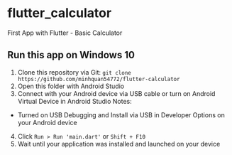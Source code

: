 # flutter_calculator

First App with Flutter - Basic Calculator

## Run this app on Windows 10
1. Clone this repository via Git: `git clone https://github.com/minhquan54772/flutter-calculator`
2. Open this folder with Android Studio
3. Connect with your Android device via USB cable or turn on Android Virtual Device in Android Studio
Notes:
+ Turned on USB Debugging and Install via USB in Developer Options on your Android device
4. Click `Run > Run 'main.dart'` or `Shift + F10`
5. Wait until your application was installed and launched on your device
